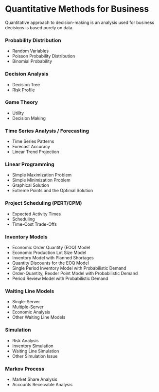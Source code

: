 # Quantitative Methods for Business

Quantitative approach to decision-making is an analysis used for business decisions is based purely on data.

### Probability Distribution
- Random Variables
- Poisson Probability Distribution
- Binomial Probability

### Decision Analysis
- Decision Tree
- Risk Profile

### Game Theory
- Utility
- Decision Making

### Time Series Analysis / Forecasting
- Time Series Patterns
- Forecast Accuracy
- Linear Trend Projection

### Linear Programming
- Simple Maximization Problem
- Simple Minimization Problem
- Graphical Solution
- Extreme Points and the Optimal Solution

### Project Scheduling (PERT/CPM)
- Expected Activity Times
- Scheduling
- Time-Cost Trade-Offs

### Inventory Models
- Economic Order Quantity (EOQ) Model
- Economic Production Lot Size Model
- Inventory Model with Planned Shortages
- Quantity Discounts for the EOQ Model
- Single Period Inventory Model with Probabilistic Demand
- Order-Quantity, Reoder Point Model with Probabilistic Demand
- Period Review Model with Probabilistic Demand

### Waiting Line Models
- Single-Server
- Multiple-Server
- Economic Analysis
- Other Waiting Line Models

### Simulation
- Risk Analysis
- Inventory Simulation
- Waiting Line Simulation
- Other Simulation Issue 

### Markov Process
- Market Share Analysis
- Accounts Receivable Analysis